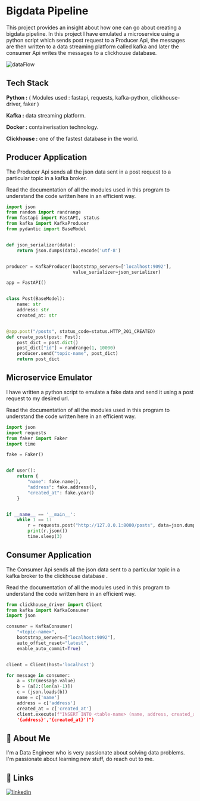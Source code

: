 
# Bigdata Pipeline

This project provides an insight about how one can go about creating a bigdata pipeline. 
In this project I have emulated a microservice using a python script which sends post request 
to a Producer Api, the messages are then written to a data streaming platform called kafka and later the
consumer Api writes the messages to a clickhouse database.


![dataFlow](https://user-images.githubusercontent.com/106878112/202919049-fd023444-f9b4-4936-b497-d04f6d12e9f2.png)


## Tech Stack

**Python :** ( Modules used : fastapi, requests, kafka-python, clickhouse-driver, faker )

**Kafka :** data streaming platform.

**Docker :** containerisation technology.

**Clickhouse :** one of the fastest database in the world.


## Producer Application

The Producer Api sends all the json data sent in a post request to a particular topic in a kafka broker.

Read the documentation of all the modules used in this program to understand the code written here in an efficient way.

```python
import json
from random import randrange
from fastapi import FastAPI, status
from kafka import KafkaProducer
from pydantic import BaseModel


def json_serializer(data):
    return json.dumps(data).encode('utf-8')


producer = KafkaProducer(bootstrap_servers=['localhost:9092'],
                         value_serializer=json_serializer)

app = FastAPI()


class Post(BaseModel):
    name: str
    address: str
    created_at: str


@app.post("/posts", status_code=status.HTTP_201_CREATED)
def create_post(post: Post):
    post_dict = post.dict()
    post_dict["id"] = randrange(1, 10000)
    producer.send("topic-name", post_dict)
    return post_dict

```


## Microservice Emulator

I have written a python script to emulate a fake data and send it using a post request to my desired url.

Read the documentation of all the modules used in this program to understand the code written here in an efficient way.

```python
import json
import requests
from faker import Faker
import time

fake = Faker()


def user():
    return {
        "name": fake.name(),
        "address": fake.address(),
        "created_at": fake.year()
    }


if __name__ == '__main__':
    while 1 == 1:
        r = requests.post("http://127.0.0.1:8000/posts", data=json.dumps(user()))
        print(r.json())
        time.sleep(3)

```



## Consumer Application

The Consumer Api sends all the json data sent to a particular topic in a kafka broker to the clickhouse database .

Read the documentation of all the modules used in this program to understand the code written here in an efficient way.

```python
from clickhouse_driver import Client
from kafka import KafkaConsumer
import json

consumer = KafkaConsumer(
    "<topic-name>",
    bootstrap_servers=["localhost:9092"],
    auto_offset_reset="latest",
    enable_auto_commit=True)


client = Client(host='localhost')

for message in consumer:
    a = str(message.value)
    b = (a[2:(len(a)-1)])
    c = (json.loads(b))
    name = c['name']
    address = c['address']
    created_at = c['created_at']
    client.execute(f"INSERT INTO <table-name> (name, address, created_at) values('{name}',
    '{address}','{created_at}')")

```

## 🚀 About Me
I'm a Data Engineer who is very passionate about solving data problems.
I'm passionate about learning new stuff, do reach out to me. 

## 🔗 Links
[![linkedin](https://img.shields.io/badge/linkedin-0A66C2?style=for-the-badge&logo=linkedin&logoColor=white)](https://www.linkedin.com/in/puneetgani)


